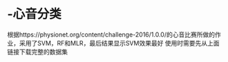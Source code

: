# -心音分类
根据https://physionet.org/content/challenge-2016/1.0.0/的心音比赛所做的作业，采用了SVM，RF和MLR，最后结果显示SVM效果最好
使用时需要先从上面链接下载完整的数据集
